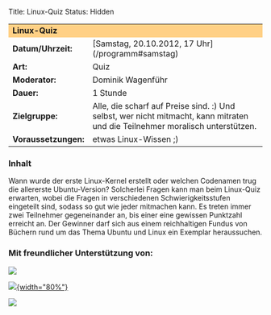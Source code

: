 Title: Linux-Quiz
Status: Hidden

<table border="0" cellpadding="3" cellspacing="0" width="100%">
<tr>
<td colspan="3" style="font-weight: bold; background-color: #ffd085;">
Linux-Quiz

</td>
</tr>
<tr>
<td style="font-weight: bold;">
Datum/Uhrzeit:

</td>
<td>
[Samstag, 20.10.2012, 17 Uhr](/programm#samstag)

</td>
</tr>
<tr>
<td style="font-weight: bold;">
Art:

</td>
<td>
Quiz

</td>
</tr>
<tr>
<td style="font-weight: bold;">
Moderator:

</td>
<td>
Dominik Wagenführ

</td>
</tr>
<tr>
<td style="font-weight: bold;">
Dauer:

</td>
<td>
1 Stunde

</td>
</tr>
<tr>
<td style="font-weight: bold;">
Zielgruppe:

</td>
<td>
Alle, die scharf auf Preise sind. :) Und selbst, wer nicht mitmacht,
kann mitraten und die Teilnehmer moralisch unterstützen.

</td>
</tr>
<tr>
<td style="font-weight: bold;">
Voraussetzungen:

</td>
<td>
etwas Linux-Wissen ;)

</td>
</tr>
</table>

### Inhalt

Wann wurde der erste Linux-Kernel erstellt oder welchen Codenamen trug
die allererste Ubuntu-Version? Solcherlei Fragen kann man beim
Linux-Quiz erwarten, wobei die Fragen in verschiedenen
Schwierigkeitsstufen eingeteilt sind, sodass so gut wie jeder mitmachen
kann. Es treten immer zwei Teilnehmer gegeneinander an, bis einer eine
gewissen Punktzahl erreicht an. Der Gewinner darf sich aus einem
reichhaltigen Fundus von Büchern rund um das Thema Ubuntu und Linux ein
Exemplar heraussuchen.

### Mit freundlicher Unterstützung von:

[![]({filename}/files/galileo-press-anim.gif)](http://galileo-press.de/)

[![]({filename}/files/osp-logo.jpg){width="80%"}](https://www.opensourcepress.de/)

[![]({filename}/files/logo_it-fachportal.jpg)](http://www.it-fachportal.de/)   
